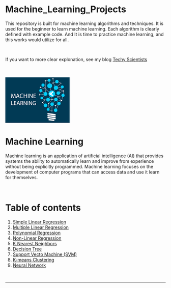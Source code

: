 # Machine_Learning_Projects
<p>This repository is built for machine learning algorithms and techniques. It is used for the beginner to learn machine learning. Each algorithm is clearly defined with example code. And It is time to practice machine learning, and this works would utilize for all.</p> 
<br>

If you want to more clear explonation, see my blog [Techy Scientists](https://techyscientists.blogspot.com/)

<br><br>
<img src='ml.png' width="40%" ></img>

# Machine Learning
<p>Machine learning is an application of artificial intelligence (AI) that provides systems the ability to automatically learn and improve from experience without being explicitly programmed. Machine learning focuses on the development of computer programs that can access data and use it learn for themselves.</p>

<br><h1>Table of contents</h1>
<div>
    <ol>
        <li><a href='https://github.com/JafirDon/Machine_Learning_Projects/tree/master/1_Simple_linear_regression'>Simple Linear Regression</a></li>
        <li><a href='https://github.com/JafirDon/Machine_Learning_Projects/tree/master/2_Multiple_linear_regression'>Multiple Linear Regression</a></li>
        <li><a href='https://github.com/JafirDon/Machine_Learning_Projects/tree/master/3_Polynomial_regression'>Polynomial Regression</a></li>
        <li><a href='https://github.com/JafirDon/Machine_Learning_Projects/tree/master/4_Non_linear_regression'> Non-Linear Regression </a></li>
        <li><a href='https://github.com/JafirDon/Machine_Learning_Projects/tree/master/5_K_Nearest_Neighbor'> K Nearest Neighbors </a></li>
        <li><a href='https://github.com/JafirDon/Machine_Learning_Projects/tree/master/6_Decision_tree'> Decision Tree </a></li>
        <li><a href='https://github.com/JafirDon/Machine_Learning_Projects/tree/master/7_Support_vector_machine'> Support Vecto Machine (SVM) </a></li>
        <li><a href=''> K-means Clustering</a></li>
        <li><a href='https://github.com/JafirDon/Machine_Learning_Projects/tree/master/9_Neural_network'> Neural Network</a></li>
    </ol>
</div>
<br>
<hr>
